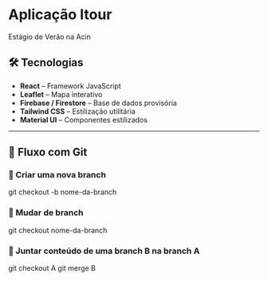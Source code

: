 # Aplicação Itour
Estágio de Verão na Acin

## 🛠 Tecnologias

- **React** – Framework JavaScript
- **Leaflet** – Mapa interativo
- **Firebase / Firestore** – Base de dados provisória
- **Tailwind CSS** – Estilização utilitária
- **Material UI** – Componentes estilizados

---

## 🚀 Fluxo com Git

### 📌 Criar uma nova branch

git checkout -b nome-da-branch

### 🔄 Mudar de branch

git checkout nome-da-branch

### 🔀 Juntar conteúdo de uma branch B na branch A

git checkout A
git merge B